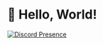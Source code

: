 # 👋 Hello, World!

[![Discord Presence](https://lanyard.cnrad.dev/api/943020175052120105)](https://discord.com/users/943020175052120105)

<!-- ## 현황
![깃허브 스탯](https://github-readme-stats.vercel.app/api?username=karuun&show_icons=true&bg_color=30,e96443,904e95&title_color=fff&text_color=fff)

![사용 언어 순위](https://github-readme-stats.vercel.app/api/top-langs/?username=karuun&show_icons=true&bg_color=30,e96443,904e95&title_color=fff&text_color=fff&layout=compact)
 -->
